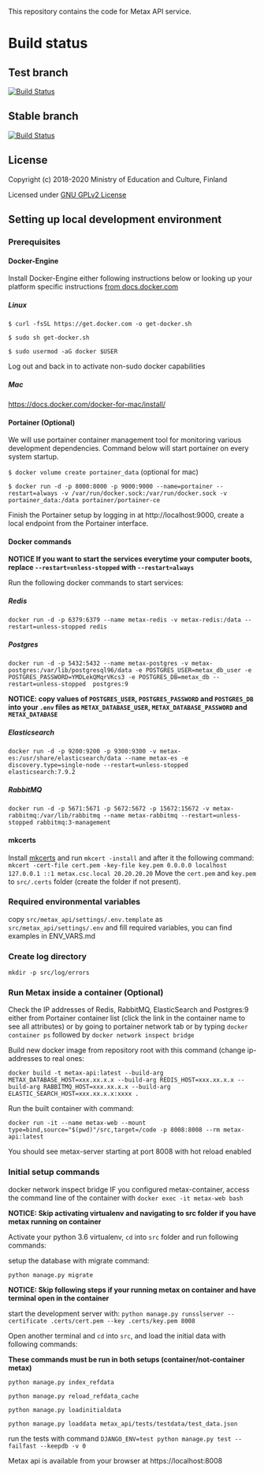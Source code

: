 This repository contains the code for Metax API service.

# Build status

## Test branch
[![Build Status](https://travis-ci.com/CSCfi/metax-api.svg?branch=test)](https://travis-ci.com/CSCfi/metax-api)

## Stable branch
[![Build Status](https://travis-ci.com/CSCfi/metax-api.svg?branch=stable)](https://travis-ci.com/CSCfi/metax-api)

License
-------
Copyright (c) 2018-2020 Ministry of Education and Culture, Finland

Licensed under [GNU GPLv2 License](LICENSE)


## Setting up local development environment

### Prerequisites

#### Docker-Engine

Install Docker-Engine either following instructions below or looking up your platform specific instructions [from docs.docker.com][1] 

##### Linux

`$ curl -fsSL https://get.docker.com -o get-docker.sh`

`$ sudo sh get-docker.sh`

`$ sudo usermod -aG docker $USER`

Log out and back in to activate non-sudo docker capabilities

##### Mac

https://docs.docker.com/docker-for-mac/install/

#### Portainer (Optional)

We will use portainer container management tool for monitoring various development dependencies. Command below will start portainer on every system startup.

`$ docker volume create portainer_data` (optional for mac)

`$ docker run -d -p 8000:8000 -p 9000:9000 --name=portainer --restart=always -v /var/run/docker.sock:/var/run/docker.sock -v portainer_data:/data portainer/portainer-ce`

Finish the Portainer setup by logging in at http://localhost:9000, create a local endpoint from the Portainer interface. 

#### Docker commands

__NOTICE If you want to start the services everytime your computer boots, replace `--restart=unless-stopped` with `--restart=always`__

Run the following docker commands to start services:

##### Redis

`docker run -d -p 6379:6379 --name metax-redis -v metax-redis:/data --restart=unless-stopped redis`

##### Postgres

`docker run -d -p 5432:5432 --name metax-postgres -v metax-postgres:/var/lib/postgresql96/data -e POSTGRES_USER=metax_db_user -e POSTGRES_PASSWORD=YMDLekQMqrVKcs3 -e POSTGRES_DB=metax_db --restart=unless-stopped  postgres:9`

__NOTICE: copy values of `POSTGRES_USER`, `POSTGRES_PASSWORD` and `POSTGRES_DB` into your `.env` files as `METAX_DATABASE_USER`, `METAX_DATABASE_PASSWORD` and `METAX_DATABASE`__

##### Elasticsearch

`docker run -d -p 9200:9200 -p 9300:9300 -v metax-es:/usr/share/elasticsearch/data --name metax-es -e discovery.type=single-node --restart=unless-stopped elasticsearch:7.9.2`

##### RabbitMQ

`docker run -d -p 5671:5671 -p 5672:5672 -p 15672:15672 -v metax-rabbitmq:/var/lib/rabbitmq --name metax-rabbitmq --restart=unless-stopped rabbitmq:3-management`

#### mkcerts

Install [mkcerts][2] and run `mkcert -install` and after it the following command:
`mkcert -cert-file cert.pem -key-file key.pem 0.0.0.0 localhost 127.0.0.1 ::1 metax.csc.local 20.20.20.20`
Move the `cert.pem` and `key.pem` to `src/.certs` folder (create the folder if not present).

### Required environmental variables

copy `src/metax_api/settings/.env.template` as `src/metax_api/settings/.env` and fill required variables, you can find examples in ENV_VARS.md

### Create log directory 

`mkdir -p src/log/errors`

### Run Metax inside a container (Optional)

Check the IP addresses of Redis, RabbitMQ, ElasticSearch and Postgres:9 either from Portainer container list (click the link in the container name to see all attributes) or by going to portainer network tab or by typing `docker container ps` followed by `docker network inspect bridge`

Build new docker image from repository root with this command (change ip-addresses to real ones:

`docker build -t metax-api:latest --build-arg METAX_DATABASE_HOST=xxx.xx.x.x --build-arg REDIS_HOST=xxx.xx.x.x --build-arg RABBITMQ_HOST=xxx.xx.x.x --build-arg ELASTIC_SEARCH_HOST=xxx.xx.x.x:xxxx .`

Run the built container with command:

`docker run -it --name metax-web --mount type=bind,source="$(pwd)"/src,target=/code -p 8008:8008 --rm metax-api:latest`

You should see metax-server starting at port 8008 with hot reload enabled

### Initial setup commands
docker network inspect bridge
IF you configured metax-container, access the command line of the container with `docker exec -it metax-web bash`

__NOTICE: Skip activating virtualenv and navigating to src folder if you have metax running on container__

Activate your python 3.6 virtualenv, `cd` into `src` folder and run following commands:

setup the database with migrate command:

`python manage.py migrate`

__NOTICE: Skip following steps if your running metax on container and have terminal open in the container__

start the development server with:
`python manage.py runsslserver --certificate .certs/cert.pem --key .certs/key.pem 8008`

Open another terminal and `cd` into `src`, and load the initial data with following commands: 

__These commands must be run in both setups (container/not-container metax)__

`python manage.py index_refdata`

`python manage.py reload_refdata_cache`

`python manage.py loadinitialdata`

`python manage.py loaddata metax_api/tests/testdata/test_data.json` 

run the tests with command `DJANGO_ENV=test python manage.py test --failfast --keepdb -v 0`

Metax api is available from your browser at https://localhost:8008


[1]: https://docs.docker.com/engine/install/
[2]: https://github.com/FiloSottile/mkcert

